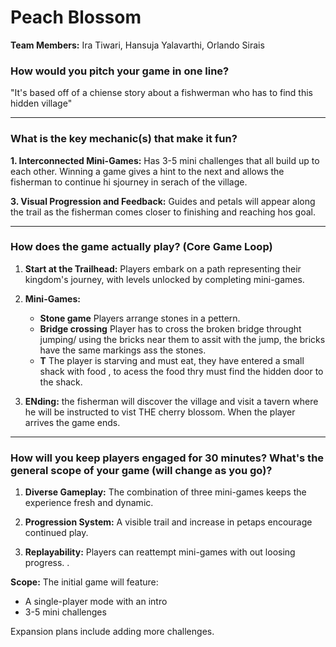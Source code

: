 # Peach Blossom

**Team Members:** Ira Tiwari, Hansuja Yalavarthi, Orlando Sirais



### How would you pitch your game in one line?

"It's based off of a chiense story about a fishwerman who has to find this hidden village"

---

### What is the key mechanic(s) that make it fun?

**1. Interconnected Mini-Games:** Has 3-5 mini challenges that all build up to each other. Winning a game gives a hint to the next and allows the fisherman to continue hi sjourney in serach of the village.

**3. Visual Progression and Feedback:** Guides and petals will appear along the trail as the fisherman comes closer to finishing and reaching hos goal.

---

### How does the game actually play? (Core Game Loop)

1. **Start at the Trailhead:** Players embark on a path representing their kingdom's journey, with levels unlocked by completing mini-games.

2. **Mini-Games:**
   - **Stone game** Players arrange stones in a pettern.
   - **Bridge crossing** Player has to cross the broken bridge throught jumping/ using the bricks near them to assit with the jump, the bricks have the same markings ass the stones.
   - **T** The player is starving and must eat, they have entered a small shack  with food , to acess the food thry must find the hidden door to the shack.

4. **ENding:** the fisherman will discover the village and visit a tavern where he will be instructed to vist THE cherry blossom. When the player arrives the game ends.

---

### How will you keep players engaged for 30 minutes? What's the general scope of your game (will change as you go)?

1. **Diverse Gameplay:** The combination of three mini-games keeps the experience fresh and dynamic.

2. **Progression System:** A visible trail and increase in petaps encourage continued play.

3. **Replayability:** Players can reattempt mini-games with out loosing progress.
.

**Scope:** The initial game will feature:
- A single-player mode with an intro
- 3-5 mini challenges

Expansion plans include adding more challenges.
